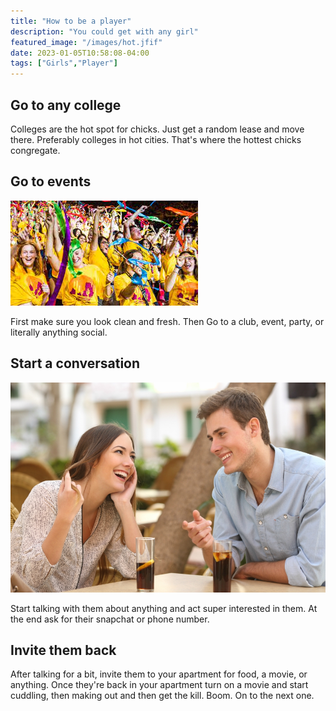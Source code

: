 ```yaml
---
title: "How to be a player"
description: "You could get with any girl"
featured_image: "/images/hot.jfif"
date: 2023-01-05T10:58:08-04:00
tags: ["Girls","Player"]
---
```




## Go to any college

Colleges are the hot spot for chicks. Just get a random lease and move there. Preferably colleges in hot cities. That's where the hottest chicks congregate.


## Go to events
![asu](/images/asy.jfif)

First make sure you look clean and fresh. Then Go to a club, event, party, or literally anything social. 

## Start a conversation 

![convo](/images/girlguy.jpg)

Start talking with them about anything and act super interested in them. At the end ask for their snapchat or phone number. 


## Invite them back

After talking for a bit, invite them to your apartment for food, a movie, or anything. Once they're back in your apartment turn on a movie and start cuddling, then making out and then get the kill. Boom. On to the next one.



